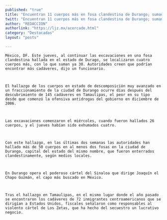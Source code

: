 ```yaml
---
published: "true"
title: "Encuentran 11 cuerpos más en fosa clandestina de Durango; suman 41"
twitt: "Encuentran 11 cuerpos más en fosa clandestina de Durango; suman 41"
author: "REDACCION"
authorlink: "https://ljz.mx/acercade.html"
category: "Destacadas"
layout: "posts"

---
```



  
    México, DF. Este jueves, al continuar las excavaciones en una fosa clandestina hallada en el estado de Durago, se localizaron cuatro cuerpos más, con lo que suman ya 30. Autoridades creen que podrían encontrar más cadáveres, dijo un funcionario.
  
  
  
    El hallazgo de los cuerpos en estado de descomposición muy avanzado en un fraccionamiento de la ciudad de Durango ocurre días después del descubrimiento de 145 cadáveres en Tamaulipas, el peor en su tipo desde que comenzó la ofensiva antidrogas del gobierno en diciembre de 2006.
  
  
  
    Las excavaciones comenzaron el miércoles, cuando fueron hallados 26 cuerpos, y el jueves habían sido exhumados cuatro.
  
  
  
    Con este hallazgo, en las últimas dos semanas las autoridades han hallado más de 50 cuerpos en al menos dos fosas en la ciudad de Durango, capital del estado del mismo nombre, que fueron enterrados clandestinamente, según medios locales.
  
  
  
    En Durango opera el poderoso cártel del Sinaloa que dirige Joaquín el Chapo Guzmán, el capo más buscado en México.
  
  
  
    Tras el hallazgo en Tamaulipas, en el mismo lugar donde el año pasado se encontraron los cadáveres de 72 inmigrantes centroamericanos que se dirigían a Estados Unidos, fiscales señalaron como responsables al violento cártel de Los Zetas, que ha hecho del secuestro un lucrativo negocio.
  

